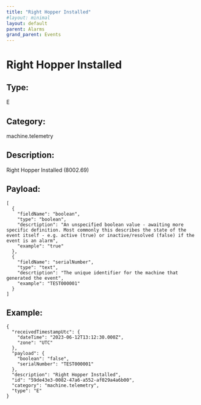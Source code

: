 ```yaml
---
title: "Right Hopper Installed"
#layout: minimal
layout: default
parent: Alarms
grand_parent: Events
---
```


# Right Hopper Installed

## Type:

E

## Category:

machine.telemetry

## Description: 

Right Hopper Installed (8002.69)

## Payload:

```
[
  {
    "fieldName": "boolean",
    "type": "boolean",
    "descrtiption": "An unspecified boolean value - awaiting more specific definition. Most commonly this describes the state of the event itself - e.g. active (true) or inactive/resolved (false) if the event is an alarm",
    "example": "true"
  },
  {
    "fieldName": "serialNumber",
    "type": "text",
    "descrtiption": "The unique identifier for the machine that generated the event",
    "example": "TEST000001"
  }
]
```

## Example:

```
{
  "receivedTimestampUtc": {
    "dateTime": "2023-06-12T13:12:30.000Z",
    "zone": "UTC"
  },
  "payload": {
    "boolean": "false",
    "serialNumber": "TEST000001"
  },
  "description": "Right Hopper Installed",
  "id": "59de43e3-0082-47a6-a552-af029a4a6b00",
  "category": "machine.telemetry",
  "type": "E"
}
```
